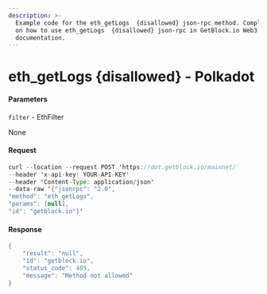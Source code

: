 ```yaml
---
description: >-
  Example code for the eth_getLogs  {disallowed} json-rpc method. Сomplete guide
  on how to use eth_getLogs  {disallowed} json-rpc in GetBlock.io Web3
  documentation.
---
```


# eth\_getLogs {disallowed} - Polkadot

#### Parameters

`filter` - EthFilter

None

#### Request

```java
curl --location --request POST 'https://dot.getblock.io/mainnet/' 
--header 'x-api-key: YOUR-API-KEY' 
--header 'Content-Type: application/json' 
--data-raw '{"jsonrpc": "2.0",
"method": "eth_getLogs",
"params": [null],
"id": "getblock.io"}'
```

#### Response

```java
{
    "result": "null",
    "id": "getblock.io",
    "status_code": 405,
    "message": "Method not allowed"
}
```
